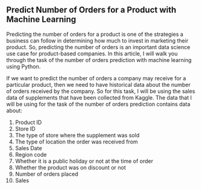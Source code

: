 ## Predict Number of Orders for a Product with Machine Learning
Predicting the number of orders for a product is one of the strategies a business can follow in determining how much to invest in marketing their product. So, predicting the number of orders is an important data science use case for product-based companies. In this article, I will walk you through the task of the number of orders prediction with machine learning using Python.

If we want to predict the number of orders a company may receive for a particular product, then we need to have historical data about the number of orders received by the company. So for this task, I will be using the sales data of supplements that have been collected from Kaggle. The data that I will be using for the task of the number of orders prediction contains data about:

1. Product ID
2. Store ID
3. The type of store where the supplement was sold
4. The type of location the order was received from
5. Sales Date
6. Region code
7. Whether it is a public holiday or not at the time of order
8. Whether the product was on discount or not
9. Number of orders placed
10. Sales
